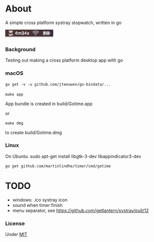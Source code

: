 # About

A simple cross platform systray stopwatch, written in go

![macOS](macos.png)


### Background

Testing out making a cross platform desktop app with go


### macOS

    go get -v -u github.com/jteeuwen/go-bindata/...

    make app

App bundle is created in build/Gotime.app

or

    make dmg

to create build/Gotime.dmg


### Linux

On Ubuntu: sudo apt-get install libgtk-3-dev libappindicator3-dev

    go get github.com/martinlindhe/timer/cmd/gotime


# TODO
* windows: .ico systray icon
* sound when timer finish
* menu separator, see https://github.com/getlantern/systray/pull/12


### License

Under [MIT](LICENSE)
